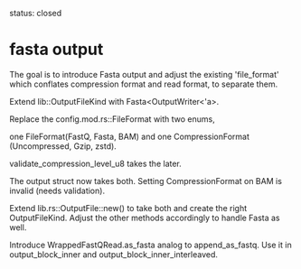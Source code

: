 status: closed

# fasta output

The goal is to introduce Fasta output and
adjust the existing 'file_format' which conflates compression format
and read format, to separate them.

Extend lib::OutputFileKind with Fasta<OutputWriter<'a>.

Replace the config.mod.rs::FileFormat with two enums,

one FileFormat(FastQ, Fasta, BAM)
and one CompressionFormat (Uncompressed, Gzip, zstd).

validate_compression_level_u8 takes the later.

The output struct now takes both. Setting CompressionFormat on BAM is invalid
(needs validation).

Extend lib.rs::OutputFile::new() to take both and create the right OutputFileKind.
Adjust the other methods accordingly to handle Fasta as well.

Introduce WrappedFastQRead.as_fasta analog to append_as_fastq.
Use it in output_block_inner and output_block_inner_interleaved.
